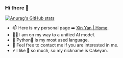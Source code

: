 ### Hi there 👋

[![Anurag's GitHub stats](https://readme-stats-breno.vercel.app/api?username=Cakeyan&hide=prs,issues&count_private=true)](https://github.com/anuraghazra/github-readme-stats)

- 📫 Here is my personal page ➡️ [Xin Yan | Home](https://cakeyan.github.io/).
- 🏃🏻 I am on my way to a unified AI model.
- 💬 Python🐍 is my most used language.
- 🤔 Feel free to contact me if you are interested in me.
- ⚡ I like 🍰 so much, so my nickname is Cakeyan. 

<!--

[![Top Langs](https://github-readme-stats.vercel.app/api/top-langs/?username=Cakeyan&layout=compact)](https://github.com/anuraghazra/github-readme-stats)

-->


<!--
**Cakeyan/Cakeyan** is a ✨ _special_ ✨ repository because its `README.md` (this file) appears on your GitHub profile.

Here are some ideas to get you started:

- 🔭 I’m currently working on ...
- 🌱 I’m currently learning ...
- 👯 I’m looking to collaborate on ...
- 🤔 I’m looking for help with ...
- 💬 Ask me about ...
- 📫 How to reach me: ...
- 😄 Pronouns: ...
- ⚡ Fun fact: ...
-->
